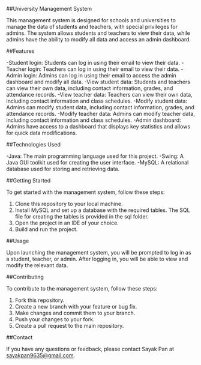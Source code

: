 ##University Management System

This management system is designed for schools and universities to manage the data of students and teachers, with special privileges for admins. The system allows students and teachers to view their data, while admins have the ability to modify all data and access an admin dashboard.

##Features

-Student login: Students can log in using their email to view their data.
-Teacher login: Teachers can log in using their email to view their data.
-Admin login: Admins can log in using their email to access the admin dashboard and modify all data.
-View student data: Students and teachers can view their own data, including contact information, grades, and attendance records.
-View teacher data: Teachers can view their own data, including contact information and class schedules.
-Modify student data: Admins can modify student data, including contact information, grades, and attendance records.
-Modify teacher data: Admins can modify teacher data, including contact information and class schedules.
-Admin dashboard: Admins have access to a dashboard that displays key statistics and allows for quick data modifications.

##Technologies Used

-Java: The main programming language used for this project.
-Swing: A Java GUI toolkit used for creating the user interface.
-MySQL: A relational database used for storing and retrieving data.

##Getting Started

To get started with the management system, follow these steps:

1. Clone this repository to your local machine.
2. Install MySQL and set up a database with the required tables. The SQL file for creating the tables is provided in the sql folder.
3. Open the project in an IDE of your choice.
4. Build and run the project.

##Usage

Upon launching the management system, you will be prompted to log in as a student, teacher, or admin. After logging in, you will be able to view and modify the relevant data.

##Contributing

To contribute to the management system, follow these steps:

1. Fork this repository.
2. Create a new branch with your feature or bug fix.
3. Make changes and commit them to your branch.
4. Push your changes to your fork.
5. Create a pull request to the main repository.

##Contact

If you have any questions or feedback, please contact Sayak Pan at sayakpan9635@gmail.com.
